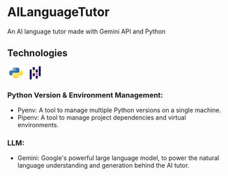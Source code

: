 # AILanguageTutor
An AI language tutor made with Gemini API and Python

## Technologies
  <div style="display: inline_block">
    <img alt="giu-python" height="30" width="40" src="https://raw.githubusercontent.com/devicons/devicon/master/icons/python/python-original.svg">
    <img alt="giu-pandas" height="30" width="40" src="https://raw.githubusercontent.com/devicons/devicon/master/icons/pandas/pandas-original.svg">
  </div>

### Python Version & Environment Management:
- Pyenv: A tool to manage multiple Python versions on a single machine.
- Pipenv: A tool to manage project dependencies and virtual environments. 

### LLM:
- Gemini: Google's powerful large language model, to power the natural language understanding and generation behind the AI tutor.
